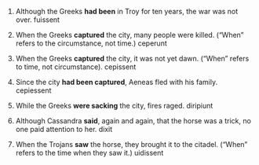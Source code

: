 1. Although the Greeks **had been** in Troy for ten years, the war was not over. fuissent


2. When the Greeks **captured** the city, many people were killed. (“When” refers to the circumstance, not time.) ceperunt


3. When the Greeks **captured** the city, it was not yet dawn. (“When” refers to time, not circumstance). cepissent


4. Since the city **had been captured**, Aeneas fled with his family. cepiessent


5. While the Greeks **were sacking** the city, fires raged. diripiunt


6. Although Cassandra **said**, again and again, that the horse was a trick, no one paid attention to her. dixit


7. When the Trojans **saw** the horse, they brought it to the citadel. (“When” refers to the time when they saw it.) uidissent
